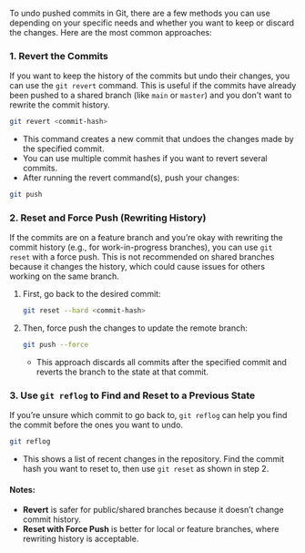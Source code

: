 
To undo pushed commits in Git, there are a few methods you can use depending on your specific needs and whether you want to keep or discard the changes. Here are the most common approaches:

### 1. **Revert the Commits**
   If you want to keep the history of the commits but undo their changes, you can use the `git revert` command. This is useful if the commits have already been pushed to a shared branch (like `main` or `master`) and you don't want to rewrite the commit history.

   ```bash
   git revert <commit-hash>
   ```
   - This command creates a new commit that undoes the changes made by the specified commit.
   - You can use multiple commit hashes if you want to revert several commits.
   - After running the revert command(s), push your changes:

   ```bash
   git push
   ```

### 2. **Reset and Force Push (Rewriting History)**
   If the commits are on a feature branch and you’re okay with rewriting the commit history (e.g., for work-in-progress branches), you can use `git reset` with a force push. This is not recommended on shared branches because it changes the history, which could cause issues for others working on the same branch.

   1. First, go back to the desired commit:
      ```bash
      git reset --hard <commit-hash>
      ```

   2. Then, force push the changes to update the remote branch:
      ```bash
      git push --force
      ```
      - This approach discards all commits after the specified commit and reverts the branch to the state at that commit.

### 3. **Use `git reflog` to Find and Reset to a Previous State**
   If you’re unsure which commit to go back to, `git reflog` can help you find the commit before the ones you want to undo.

   ```bash
   git reflog
   ```
   - This shows a list of recent changes in the repository. Find the commit hash you want to reset to, then use `git reset` as shown in step 2.

#### Notes:
- **Revert** is safer for public/shared branches because it doesn’t change commit history.
- **Reset with Force Push** is better for local or feature branches, where rewriting history is acceptable.